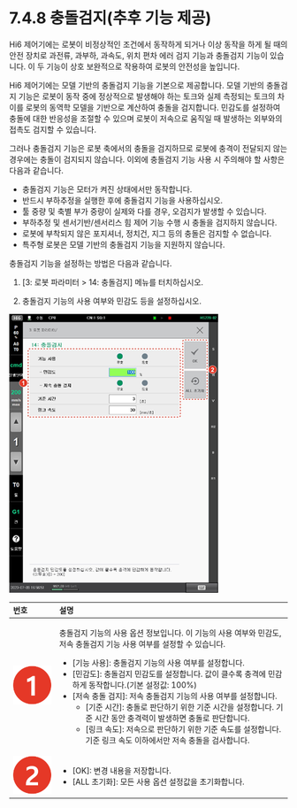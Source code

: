 # 7.4.8 충돌검지\(추후 기능 제공\)

Hi6 제어기에는 로봇이 비정상적인 조건에서 동작하게 되거나 이상 동작을 하게 될 때의 안전 장치로 과전류, 과부하, 과속도, 위치 편차 에러 검지 기능과 충돌검지 기능이 있습니다. 이 두 기능이 상호 보완적으로 작용하여 로봇의 안전성을 높입니다.

Hi6 제어기에는 모델 기반의 충돌검지 기능을 기본으로 제공합니다. 모델 기반의 충돌검지 기능은 로봇이 동작 중에 정상적으로 발생해야 하는 토크와 실제 측정되는 토크의 차이를 로봇의 동역학 모델을 기반으로 계산하여 충돌을 검지합니다. 민감도를 설정하여 충돌에 대한 반응성을 조절할 수 있으며 로봇이 저속으로 움직일 때 발생하는 외부와의 접촉도 검지할 수 있습니다.

그러나 충돌검지 기능은 로봇 축에서의 충돌을 검지하므로 로봇에 충격이 전달되지 않는 경우에는 충돌이 검지되지 않습니다. 이외에 충돌검지 기능 사용 시 주의해야 할 사항은 다음과 같습니다.

* 충돌검지 기능은 모터가 켜진 상태에서만 동작합니다.
* 반드시 부하추정을 실행한 후에 충돌검지 기능을 사용하십시오.
* 툴 중량 및 축별 부가 중량이 실제와 다를 경우, 오검지가 발생할 수 있습니다.
* 부하추정 및 센서기반/센서리스 힘 제어 기능 수행 시 충돌을 검지하지 않습니다.
* 로봇에 부착되지 않은 포지셔너, 정치건, 지그 등의 충돌은 검지할 수 없습니다.
* 특주형 로봇은 모델 기반의 충돌검지 기능을 지원하지 않습니다.

충돌검지 기능을 설정하는 방법은 다음과 같습니다.

1.	\[3: 로봇 파라미터 &gt; 14: 충돌검지\] 메뉴를 터치하십시오.

2.	충돌검지 기능의 사용 여부와 민감도 등을 설정하십시오.

![](../../.gitbook/assets/image%20%28209%29.png)

<table>
  <thead>
    <tr>
      <th style="text-align:left">&#xBC88;&#xD638;</th>
      <th style="text-align:left">&#xC124;&#xBA85;</th>
    </tr>
  </thead>
  <tbody>
    <tr>
      <td style="text-align:left">
        <img src="../../.gitbook/assets/c1.png" alt/>
      </td>
      <td style="text-align:left">
        <p>&#xCDA9;&#xB3CC;&#xAC80;&#xC9C0; &#xAE30;&#xB2A5;&#xC758; &#xC0AC;&#xC6A9;
          &#xC635;&#xC158; &#xC815;&#xBCF4;&#xC785;&#xB2C8;&#xB2E4;. &#xC774; &#xAE30;&#xB2A5;&#xC758;
          &#xC0AC;&#xC6A9; &#xC5EC;&#xBD80;&#xC640; &#xBBFC;&#xAC10;&#xB3C4;, &#xC800;&#xC18D;
          &#xCDA9;&#xB3CC;&#xAC80;&#xC9C0; &#xAE30;&#xB2A5; &#xC0AC;&#xC6A9; &#xC5EC;&#xBD80;&#xB97C;
          &#xC124;&#xC815;&#xD560; &#xC218; &#xC788;&#xC2B5;&#xB2C8;&#xB2E4;.</p>
        <ul>
          <li>[&#xAE30;&#xB2A5; &#xC0AC;&#xC6A9;]: &#xCDA9;&#xB3CC;&#xAC80;&#xC9C0;
            &#xAE30;&#xB2A5;&#xC758; &#xC0AC;&#xC6A9; &#xC5EC;&#xBD80;&#xB97C; &#xC124;&#xC815;&#xD569;&#xB2C8;&#xB2E4;.</li>
          <li>[&#xBBFC;&#xAC10;&#xB3C4;]: &#xCDA9;&#xB3CC;&#xAC80;&#xC9C0; &#xBBFC;&#xAC10;&#xB3C4;&#xB97C;
            &#xC124;&#xC815;&#xD569;&#xB2C8;&#xB2E4;. &#xAC12;&#xC774; &#xD074;&#xC218;&#xB85D;
            &#xCDA9;&#xACA9;&#xC5D0; &#xBBFC;&#xAC10;&#xD558;&#xAC8C; &#xB3D9;&#xC791;&#xD569;&#xB2C8;&#xB2E4;.(&#xAE30;&#xBCF8;
            &#xC124;&#xC815;&#xAC12;: 100%)</li>
          <li>[&#xC800;&#xC18D; &#xCDA9;&#xB3CC; &#xAC80;&#xC9C0;]: &#xC800;&#xC18D;
            &#xCDA9;&#xB3CC;&#xAC80;&#xC9C0; &#xAE30;&#xB2A5;&#xC758; &#xC0AC;&#xC6A9;
            &#xC5EC;&#xBD80;&#xB97C; &#xC124;&#xC815;&#xD569;&#xB2C8;&#xB2E4;.
            <ul>
              <li>[&#xAE30;&#xC900; &#xC2DC;&#xAC04;]: &#xCDA9;&#xB3CC;&#xB85C; &#xD310;&#xB2E8;&#xD558;&#xAE30;
                &#xC704;&#xD55C; &#xAE30;&#xC900; &#xC2DC;&#xAC04;&#xC744; &#xC124;&#xC815;&#xD569;&#xB2C8;&#xB2E4;.
                &#xAE30;&#xC900; &#xC2DC;&#xAC04; &#xB3D9;&#xC548; &#xCDA9;&#xACA9;&#xB825;&#xC774;
                &#xBC1C;&#xC0DD;&#xD558;&#xBA74; &#xCDA9;&#xB3CC;&#xB85C; &#xD310;&#xB2E8;&#xD569;&#xB2C8;&#xB2E4;.</li>
              <li>[&#xB9C1;&#xD06C; &#xC18D;&#xB3C4;]: &#xC800;&#xC18D;&#xC73C;&#xB85C;
                &#xD310;&#xB2E8;&#xD558;&#xAE30; &#xC704;&#xD55C; &#xAE30;&#xC900; &#xC18D;&#xB3C4;&#xB97C;
                &#xC124;&#xC815;&#xD569;&#xB2C8;&#xB2E4;. &#xAE30;&#xC900; &#xB9C1;&#xD06C;
                &#xC18D;&#xB3C4; &#xC774;&#xD558;&#xC5D0;&#xC11C;&#xB9CC; &#xC800;&#xC18D;
                &#xCDA9;&#xB3CC;&#xC744; &#xAC80;&#xC0AC;&#xD569;&#xB2C8;&#xB2E4;.</li>
            </ul>
          </li>
        </ul>
      </td>
    </tr>
    <tr>
      <td style="text-align:left">
        <img src="../../.gitbook/assets/c2.png" alt/>
      </td>
      <td style="text-align:left">
        <ul>
          <li>[OK]: &#xBCC0;&#xACBD; &#xB0B4;&#xC6A9;&#xC744; &#xC800;&#xC7A5;&#xD569;&#xB2C8;&#xB2E4;.</li>
          <li>[ALL &#xCD08;&#xAE30;&#xD654;]: &#xBAA8;&#xB4E0; &#xC0AC;&#xC6A9; &#xC635;&#xC158;
            &#xC124;&#xC815;&#xAC12;&#xC744; &#xCD08;&#xAE30;&#xD654;&#xD569;&#xB2C8;&#xB2E4;.</li>
        </ul>
      </td>
    </tr>
  </tbody>
</table>

